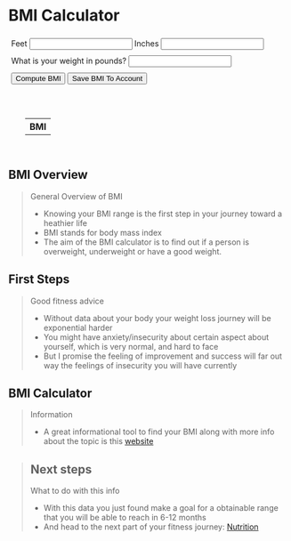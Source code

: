 <script> AOS.init();</script>
<body>
  <div data-aos="fade-right">
    <script src="{{ '/assets/js/bmi.js' | relative_url }}"></script>
    <h1 id="calc">BMI Calculator</h1>
    <div style="padding:5px">
        <label for="feet">Feet</label>
        <input id="feet" type="text">
        <label for="inches">Inches</label>
        <input id = "inches" type="text">
    </div>
    <div style="padding:5px">
        <label for="weight">What is your weight in pounds?</label>
        <input id="weight" type="text">
    </div>
  </div>
  <div data-aos="fade-left">
      <div style="padding: 5px;">
          <input type="button" value="Compute BMI" onclick="bmi()">
          <input type="button" value="Save BMI To Account" onclick="saveBMI()">
      </div>
      <div style="padding: 5px;" id="result"></div>
  <table id="bmiDisplay" style="padding: 30px;">
    <tr>
      <th>BMI</th>
    </tr>
  </table>
  </div>
</body>

<div data-aos="fade-right">
  <h2>BMI Overview</h2>
  <blockquote>
  <p>General Overview of BMI</p>
  <ul>
    <li>Knowing your BMI range is the first step in your journey toward a heathier life</li>
    <li>BMI stands for body mass index</li>
    <li>The aim of the BMI calculator is to find out if a person is overweight, underweight or have a good weight.</li>
  </ul>
</blockquote>
</div>
<div data-aos="fade-right">
  <h2>First Steps</h2>
  <blockquote>
    <p>Good fitness advice</p>
  <ul>
    <li>Without data about your body your weight loss journey will be exponential harder</li>
    <li>You might have anxiety/insecurity about certain aspect about yourself, which is very normal, and hard to face</li>
    <li>But I promise the feeling of improvement and success will far out way the feelings of insecurity you will have currently</li>
  </ul>
</blockquote>
<div data-aos="fade-right">
  <h2>BMI Calculator</h2>
  <blockquote>
    <p>Information</p>
  <ul>
    <li>A great informational tool to find your BMI along with more info about the topic is this <a href="https://www.calculator.net/bmi-calculator.html">website</a></li>
  </ul>
  </blockquote>
</div>
<div data-aos="fade-right">
  <blockquote>  
  <h2>Next steps</h2>
    <p>What to do with this info</p>
  <ul>
    <li>With this data you just found make a goal for a obtainable range that you will be able to reach in 6-12 months</li>
    <li>And head to the next part of your fitness journey: <a href="https://jakewarren2414.github.io/dolphins2/food">Nutrition</a></li>
  </ul>
</blockquote>
</div>
<div style="padding: 150px;">
</div>